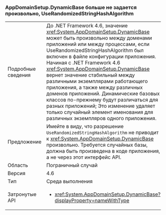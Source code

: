 ### <a name="appdomainsetupdynamicbase-is-no-longer-randomized-by-userandomizedstringhashalgorithm"></a>AppDomainSetup.DynamicBase больше не задается произвольно, UseRandomizedStringHashAlgorithm

|   |   |
|---|---|
|Подробные сведения|До .NET Framework 4.6, значение <xref:System.AppDomainSetup.DynamicBase> может быть произвольно между доменами приложений или между процессами, если UseRandomizedStringHashAlgorithm был включен в файле конфигурации приложения. Начиная с .NET Framework 4.6 <xref:System.AppDomainSetup.DynamicBase> вернет значение стабильный между различными экземплярами работающего приложения, а также между различных доменов приложений. Динамические базовых классов по-прежнему будут различаться для разных приложений; Это изменение удаляет только случайный элемент именования для различных экземпляров одного приложения.|
|Предложение|Имейте в виду, что разрешение <code>UseRandomizedStringHashAlgorithm</code> не приводит к <xref:System.AppDomainSetup.DynamicBase> произвольно. Требуется случайных базы, должна быть произведена в коде приложения, а не через этот интерфейс API.|
|Область|Пограничный случай|
|Версия|4.6|
|Тип|Среда выполнения|
|Затронутые API|<ul><li><xref:System.AppDomainSetup.DynamicBase?displayProperty=nameWithType></li></ul>|

